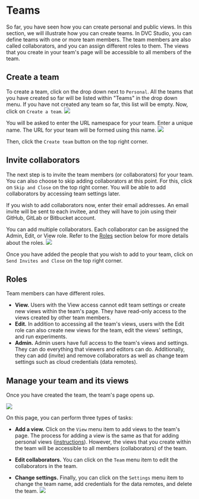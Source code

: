 # Teams

So far, you have seen how you can create personal and public views. In this
section, we will illustrate how you can create teams. In DVC Studio, you can
define teams with one or more team members. The team members are also called
collaborators, and you can assign different roles to them. The views that you
create in your team's page will be accessible to all members of the team.

## Create a team

To create a team, click on the drop down next to `Personal`. All the teams that
you have created so far will be listed within "Teams" in the drop down menu. If
you have not created any team so far, this list will be empty. Now, click on
`Create a team`. ![](https://static.iterative.ai/img/studio/team_create_v2.png)

You will be asked to enter the URL namespace for your team. Enter a unique name.
The URL for your team will be formed using this name.
![](https://static.iterative.ai/img/studio/team_enter_name_v2.png)

Then, click the `Create team` button on the top right corner.

## Invite collaborators

The next step is to invite the team members (or collaborators) for your team.
You can also choose to skip adding collaborators at this point. For this, click
on `Skip and Close` on the top right corner. You will be able to add
collaborators by accessing team settings later.

If you wish to add collaborators now, enter their email addresses. An email
invite will be sent to each invitee, and they will have to join using their
GitHub, GitLab or Bitbucket account.

You can add multiple collaborators. Each collaborator can be assigned the Admin,
Edit, or View role. Refer to the [Roles](#roles) section below for more details
about the roles. ![](https://static.iterative.ai/img/studio/team_roles_v2.png)

Once you have added the people that you wish to add to your team, click on
`Send Invites and Close` on the top right corner.

## Roles

Team members can have different roles.

- **View.** Users with the View access cannot edit team settings or create new
  views within the team's page. They have read-only access to the views created
  by other team members.
- **Edit.** In addition to accessing all the team's views, users with the Edit
  role can also create new views for the team, edit the views' settings, and run
  experiments.
- **Admin.** Admin users have full access to the team's views and settings. They
  can do everything that viewers and editors can do. Additionally, they can add
  (invite) and remove collaborators as well as change team settings such as
  cloud credentials (data remotes).

## Manage your team and its views

Once you have created the team, the team's page opens up.

![](https://static.iterative.ai/img/studio/team_page_v2.png)

On this page, you can perform three types of tasks:

- **Add a view.** Click on the `View` menu item to add views to the team's page.
  The process for adding a view is the same as that for adding personal views
  ([instructions](/doc/studio/create-view)). However, the views that you create
  within the team will be accessible to all members (collaborators) of the team.

- **Edit collaborators.** You can click on the `Team` menu item to edit the
  collaborators in the team.

- **Change settings.** Finally, you can click on the `Settings` menu item to
  change the team name, add credentials for the data remotes, and delete the
  team. ![](https://static.iterative.ai/img/studio/team_settings_v2.png)
